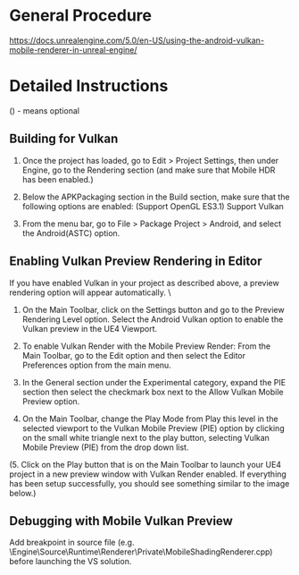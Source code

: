 # General Procedure
https://docs.unrealengine.com/5.0/en-US/using-the-android-vulkan-mobile-renderer-in-unreal-engine/

# Detailed Instructions
() - means optional
## Building for Vulkan
1. Once the project has loaded, go to Edit > Project Settings, then under Engine, go to the Rendering section (and make sure that Mobile HDR has been enabled.)

2. Below the APKPackaging section in the Build section, make sure that the following options are enabled:
(Support OpenGL ES3.1)
Support Vulkan

3. From the menu bar, go to File > Package Project > Android, and select the Android(ASTC) option.

## Enabling Vulkan Preview Rendering in Editor
If you have enabled Vulkan in your project as described above, a preview rendering option will appear automatically. \
1. On the Main Toolbar, click on the Settings button and go to the Preview Rendering Level option. Select the Android Vulkan option to enable the Vulkan preview in the UE4 Viewport.

2. To enable Vulkan Render with the Mobile Preview Render: From the Main Toolbar, go to the Edit option and then select the Editor Preferences option from the main menu.

3. In the General section under the Experimental category, expand the PIE section then select the checkmark box next to the Allow Vulkan Mobile Preview option.

4. On the Main Toolbar, change the Play Mode from Play this level in the selected viewport to the Vulkan Mobile Preview (PIE) option by clicking on the small white triangle next to the play button, selecting Vulkan Mobile Preview (PIE) from the drop down list.

(5. Click on the Play button that is on the Main Toolbar to launch your UE4 project in a new preview window with Vulkan Render enabled. If everything has been setup successfully, you should see something similar to the image below.)

## Debugging with Mobile Vulkan Preview
Add breakpoint in source file (e.g. \Engine\Source\Runtime\Renderer\Private\MobileShadingRenderer.cpp) before launching the VS solution.